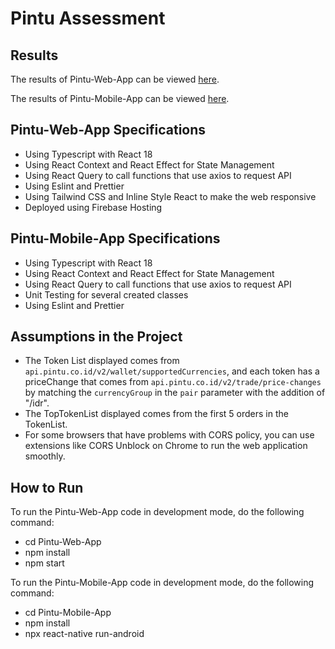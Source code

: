 # Pintu Assessment

## Results

The results of Pintu-Web-App can be viewed [here](https://pintu-assessment-ridwan.web.app/).

The results of Pintu-Mobile-App can be viewed [here](https://drive.google.com/drive/folders/1pIkCVmkwDzOvh68NqGSoCDp4DreDw8YS?usp=sharing).

## Pintu-Web-App Specifications

- Using Typescript with React 18
- Using React Context and React Effect for State Management
- Using React Query to call functions that use axios to request API
- Using Eslint and Prettier
- Using Tailwind CSS and Inline Style React to make the web responsive
- Deployed using Firebase Hosting

## Pintu-Mobile-App Specifications

- Using Typescript with React 18
- Using React Context and React Effect for State Management
- Using React Query to call functions that use axios to request API
- Unit Testing for several created classes
- Using Eslint and Prettier

## Assumptions in the Project

- The Token List displayed comes from `api.pintu.co.id/v2/wallet/supportedCurrencies`, and each token has a priceChange that comes from `api.pintu.co.id/v2/trade/price-changes` by matching the `currencyGroup` in the `pair` parameter with the addition of "/idr".
- The TopTokenList displayed comes from the first 5 orders in the TokenList.
- For some browsers that have problems with CORS policy, you can use extensions like CORS Unblock on Chrome to run the web application smoothly.

## How to Run

To run the Pintu-Web-App code in development mode, do the following command:

- cd Pintu-Web-App
- npm install
- npm start

To run the Pintu-Mobile-App code in development mode, do the following command:
- cd Pintu-Mobile-App
- npm install
- npx react-native run-android

